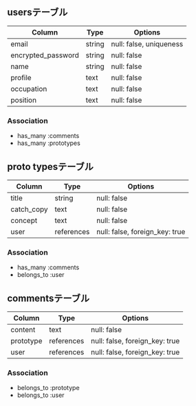 ## usersテーブル

| Column             | Type   | Options                 |
| ------------------ | ------ | ----------------------- |
| email              | string | null: false, uniqueness |
| encrypted_password | string | null: false             |
| name               | string | null: false             |
| profile            | text   | null: false             |
| occupation         | text   | null: false             |
| position           | text   | null: false             |

### Association
- has_many :comments
- has_many :prototypes

## proto typesテーブル

| Column     | Type       | Options                        |
| ---------- | ---------- | ------------------------------ |
| title      | string     | null: false                    |
| catch_copy | text       | null: false                    |
| concept    | text       | null: false                    |
| user       | references | null: false, foreign_key: true |

### Association
- has_many :comments
- belongs_to :user

## commentsテーブル

| Column    | Type       | Options                        |
| --------- | ---------- | ------------------------------ |
| content   | text       | null: false                    |
| prototype | references | null: false, foreign_key: true |
| user      | references | null: false, foreign_key: true |

### Association
- belongs_to :prototype
- belongs_to :user